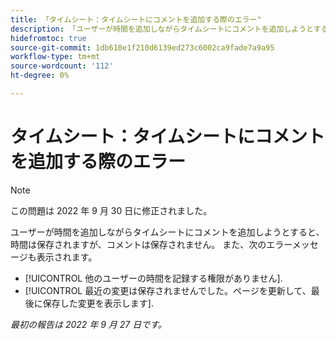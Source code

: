 ```yaml
---
title: 「タイムシート：タイムシートにコメントを追加する際のエラー"
description: 「ユーザーが時間を追加しながらタイムシートにコメントを追加しようとすると、時間は保存されますが、コメントは保存されません。 また、エラーメッセージも表示されます。」
hidefromtoc: true
source-git-commit: 1db610e1f210d6139ed273c6002ca9fade7a9a95
workflow-type: tm+mt
source-wordcount: '112'
ht-degree: 0%

---
```



# タイムシート：タイムシートにコメントを追加する際のエラー

>[!NOTE]
>
>この問題は 2022 年 9 月 30 日に修正されました。

ユーザーが時間を追加しながらタイムシートにコメントを追加しようとすると、時間は保存されますが、コメントは保存されません。 また、次のエラーメッセージも表示されます。

* [!UICONTROL 他のユーザーの時間を記録する権限がありません].
* [!UICONTROL 最近の変更は保存されませんでした。ページを更新して、最後に保存した変更を表示します].

_最初の報告は 2022 年 9 月 27 日です。_

